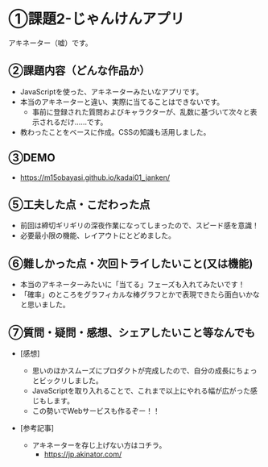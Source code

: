 # ①課題2-じゃんけんアプリ
アキネーター（嘘）です。

## ②課題内容（どんな作品か）
- JavaScriptを使った、アキネーターみたいなアプリです。
- 本当のアキネーターと違い、実際に当てることはできないです。
  - 事前に登録された質問およびキャラクターが、乱数に基づいて次々と表示されるだけ……です。
- 教わったことをベースに作成。CSSの知識も活用しました。

## ③DEMO
- https://m15obayasi.github.io/kadai01_janken/

## ⑤工夫した点・こだわった点

- 前回は締切ギリギリの深夜作業になってしまったので、スピード感を意識！
- 必要最小限の機能、レイアウトにとどめました。

## ⑥難しかった点・次回トライしたいこと(又は機能)

- 本当のアキネーターみたいに「当てる」フェーズも入れてみたいです！
- 「確率」のところをグラフィカルな棒グラフとかで表現できたら面白いかなと思いました。

## ⑦質問・疑問・感想、シェアしたいこと等なんでも

- [感想]
  - 思いのほかスムーズにプロダクトが完成したので、自分の成長にちょっとビックリしました。
  - JavaScriptを取り入れることで、これまで以上にやれる幅が広がった感じもします。
  - この勢いでWebサービスも作るぞー！！
 
- [参考記事]
  - アキネーターを存じ上げない方はコチラ。
    -   https://jp.akinator.com/
